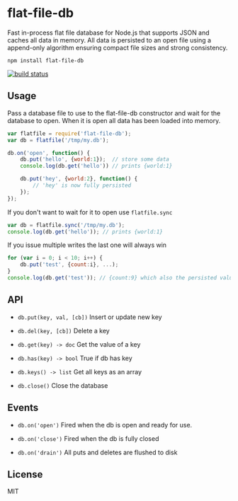 # flat-file-db

Fast in-process flat file database for Node.js that supports JSON and caches all data in memory.
All data is persisted to an open file using a append-only algorithm ensuring compact file sizes and strong consistency.

	npm install flat-file-db

[![build status](https://secure.travis-ci.org/mafintosh/flat-file-db.png)](http://travis-ci.org/mafintosh/flat-file-db)

## Usage

Pass a database file to use to the flat-file-db constructor and wait for the database to open.
When it is open all data has been loaded into memory.

``` js
var flatfile = require('flat-file-db');
var db = flatfile('/tmp/my.db');

db.on('open', function() {
	db.put('hello', {world:1});  // store some data
	console.log(db.get('hello')) // prints {world:1}

	db.put('hey', {world:2}, function() {
		// 'hey' is now fully persisted
	});
});
```

If you don't want to wait for it to open use `flatfile.sync`

``` js
var db = flatfile.sync('/tmp/my.db');
console.log(db.get('hello')); // prints {world:1}
```

If you issue multiple writes the last one will always win

``` js
for (var i = 0; i < 10; i++) {
	db.put('test', {count:i}, ...);
}
console.log(db.get('test')); // {count:9} which also the persisted value of 'test'
```

## API

* `db.put(key, val, [cb])` Insert or update new key

* `db.del(key, [cb])` Delete a key

* `db.get(key) -> doc` Get the value of a key

* `db.has(key) -> bool` True if db has key

* `db.keys() -> list` Get all keys as an array

* `db.close()` Close the database

## Events

* `db.on('open')` Fired when the db is open and ready for use.

* `db.on('close')` Fired when the db is fully closed

* `db.on('drain')` All puts and deletes are flushed to disk

## License

MIT
